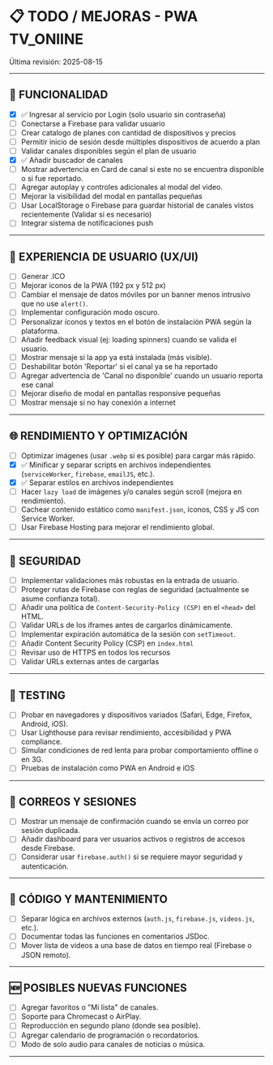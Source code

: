 # 📋 TODO / MEJORAS - PWA TV_ONlINE

Última revisión: 2025-08-15

---

## 🔧 FUNCIONALIDAD
- [x] ✅ Ingresar al servicio por Login (solo usuario sin contraseña)
- [ ] Conectarse a Firebase para validar usuario
- [ ] Crear catalogo de planes con cantidad de dispositivos y precios
- [ ] Permitir inicio de sesión desde múltiples dispositivos de acuerdo a plan
- [ ] Validar canales disponibles según el plan de usuario
- [x] ✅ Añadir buscador de canales
- [ ] Mostrar advertencia en Card de canal si este no se encuentra disponible o si fue reportado.
- [ ] Agregar autoplay y controles adicionales al modal del video.
- [ ] Mejorar la visibilidad del modal en pantallas pequeñas
- [ ] Usar LocalStorage o Firebase para guardar historial de canales vistos recientemente (Validar si es necesario)
- [ ] Integrar sistema de notificaciones push

---

## 📱 EXPERIENCIA DE USUARIO (UX/UI)

- [ ] Generar .ICO
- [ ] Mejorar iconos de la PWA (192 px y 512 px)
- [ ] Cambiar el mensaje de datos móviles por un banner menos intrusivo que no use `alert()`.
- [ ] Implementar configuración modo oscuro.
- [ ] Personalizar íconos y textos en el botón de instalación PWA según la plataforma.
- [ ] Añadir feedback visual (ej: loading spinners) cuando se valida el usuario.
- [ ] Mostrar mensaje si la app ya está instalada (más visible).
- [ ] Deshabilitar botón 'Reportar' si el canal ya se ha reportado
- [ ] Agregar advertencia de 'Canal no disponible' cuando un usuario reporta ese canal
- [ ] Mejorar diseño de modal en pantallas responsive pequeñas
- [ ] Mostrar mensaje si no hay conexión a internet

---

## 🌐 RENDIMIENTO Y OPTIMIZACIÓN

- [ ] Optimizar imágenes (usar `.webp` si es posible) para cargar más rápido.
- [x] ✅ Minificar y separar scripts en archivos independientes (`serviceWorker`, `firebase`, `emailJS`, etc.).
- [x] ✅ Separar estilos en archivos independientes
- [ ] Hacer `lazy load` de imágenes y/o canales según scroll (mejora en rendimiento).
- [ ] Cachear contenido estático como `manifest.json`, íconos, CSS y JS con Service Worker.
- [ ] Usar Firebase Hosting para mejorar el rendimiento global.

---

## 🔐 SEGURIDAD

- [ ] Implementar validaciones más robustas en la entrada de usuario.
- [ ] Proteger rutas de Firebase con reglas de seguridad (actualmente se asume confianza total).
- [ ] Añadir una política de `Content-Security-Policy (CSP)` en el `<head>` del HTML.
- [ ] Validar URLs de los iframes antes de cargarlos dinámicamente.
- [ ] Implementar expiración automática de la sesión con `setTimeout`.
- [ ] Añadir Content Security Policy (CSP) en `index.html`
- [ ] Revisar uso de HTTPS en todos los recursos
- [ ] Validar URLs externas antes de cargarlas

---

## 🧪 TESTING

- [ ] Probar en navegadores y dispositivos variados (Safari, Edge, Firefox, Android, iOS).
- [ ] Usar Lighthouse para revisar rendimiento, accesibilidad y PWA compliance.
- [ ] Simular condiciones de red lenta para probar comportamiento offline o en 3G.
- [ ] Pruebas de instalación como PWA en Android e iOS

---

## 💌 CORREOS Y SESIONES

- [ ] Mostrar un mensaje de confirmación cuando se envía un correo por sesión duplicada.
- [ ] Añadir dashboard para ver usuarios activos o registros de accesos desde Firebase.
- [ ] Considerar usar `firebase.auth()` si se requiere mayor seguridad y autenticación.

---

## 🧼 CÓDIGO Y MANTENIMIENTO

- [ ] Separar lógica en archivos externos (`auth.js`, `firebase.js`, `videos.js`, etc.).
- [ ] Documentar todas las funciones en comentarios JSDoc.
- [ ] Mover lista de videos a una base de datos en tiempo real (Firebase o JSON remoto).

---

## 🆕 POSIBLES NUEVAS FUNCIONES

- [ ] Agregar favoritos o "Mi lista" de canales.
- [ ] Soporte para Chromecast o AirPlay.
- [ ] Reproducción en segundo plano (donde sea posible).
- [ ] Agregar calendario de programación o recordatorios.
- [ ] Modo de solo audio para canales de noticias o música.

---
